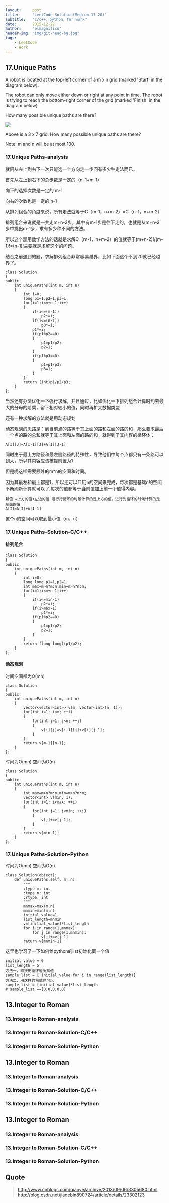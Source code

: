 ```yaml
---
layout:     post
title:      "LeetCode Solution(Medium.17-20)"
subtitle:   "c/c++，python，for work"
date:       2015-12-22
author:     "elmagnifico"
header-img: "img/git-head-bg.jpg"
tags:
    - LeetCode
    - Work
---
```



## 17.Unique Paths

A robot is located at the top-left corner of a m x n grid (marked 'Start' in the diagram below).

The robot can only move either down or right at any point in time. The robot is trying to reach the bottom-right corner of the grid (marked 'Finish' in the diagram below).

How many possible unique paths are there?

![](http://articles.leetcode.com/wp-content/uploads/2014/12/robot_maze.png)

Above is a 3 x 7 grid. How many possible unique paths are there?

Note: m and n will be at most 100.

### 17.Unique Paths-analysis

就问从左上到右下一次只能选一个方向走一步问有多少种走法而已。

首先从左上到右下的总步数是一定的（n-1+m-1）

向下的选择次数是一定的 m-1

向右的次数也是一定的 n-1 

从排列组合的角度来说，所有走法就等于C（m-1，n+m-2）=C（n-1，n+m-2）

排列组合来说就是一共走m+n-2步，其中有m-1步是往下走的，也就是从m+n-2步中挑出m-1步，求有多少种不同的方法。

所以这个题用数学方法的话就是求解C（m-1，n+m-2）的值就等于(m+n-2)!/(m-1)!*(n-1)!主要就是求解这个的问题。

结合之前遇到的题，求解排列组合非常容易越界，比如下面这个不到20就已经越界了。

	class Solution 
	{
	public:
	    int uniquePaths(int m, int n)
	    {
	        int i=0;
	        long p1=1,p2=1,p3=1;
	        for(i=1;i<m+n-1;i++)
	        {
	            if(i<=(m-1))
	                p2*=i;
	            if(i<=(n-1))    
	                p3*=i;
	            p1*=i;
	            if(p1%p2==0)
	            {
	                p1=p1/p2;
	                p2=1;
	            }
	            if(p1%p3==0)
	            {
	                p1=p1/p3;
	                p3=1;
	            }
	        }
	        return (int)p1/p2/p3;
	    }
	};

当然还有办法优化一下强行求解，并且通过，比如优化一下排列组合计算时约去最大的分母的阶乘，留下相对较小的值，同时再扩大数据类型

还有一种求解的方法就是用动态规划

动态规划的思路是：到当前点的路等于其上面的路和左面的路的和，那么要求最后一个点的路的总和就等于其上面和左面的路的和，就得到了其内容的循环体：

	A[I][J]=A[I-1][J]+A[I][J-1]

同时由于最上方路径和最左侧路径的特殊性，导致他们中每个点都只有一条路可以到大，所以其内容应该被提前置为1

但是呢这样需要额外的m*n的空间和时间。

因为其最左和最上都是1，所以还可以只用n的空间来完成，每次都是基础n的空间不断刷新计算就可以了,每次的值都等于当前值加上前一个值得内容。

    新值 =上方的值+左边的值 进行行循环的时候计算的是上方的值，进行列循环的时候计算的是左面的值
	A[I]=A[I]+A[I-1]

这个n的空间可以取到最小值（m，n）

### 17.Unique Paths-Solution-C/C++

#### 排列组合

	class Solution 
	{
	public:
	    int uniquePaths(int m, int n)
	    {
	        int i=0;
	        long long p1=1,p2=1;
	        int max=m>n?m:n,min=m>n?n:m;
	        for(i=1;i<m+n-1;i++)
	        {
	            if(i<=min-1)
	                p2*=i;
	            if(i>max-1)     
	                p1*=i;
	            if(p1%p2==0)
	            {
	                p1=p1/p2;
	                p2=1;
	            }
	        }
	        return (long long)(p1/p2);
	    }
	};

#### 动态规划

时间空间都为O(mn)

	class Solution 
	{
	public:
	    int uniquePaths(int m, int n)
	    {
	        vector<vector<int>> v(m, vector<int>(n, 1));  
	        for(int i=1; i<m; ++i)
	        {  
	            for(int j=1; j<n; ++j)
	            {  
	                v[i][j]=v[i-1][j]+v[i][j-1];  
	            }  
	        }  
	        return v[m-1][n-1];  
	    }
	};

时间为O(mn) 空间为O(n)

	class Solution 
	{  
	public:  
	    int uniquePaths(int m, int n) 
	    { 
	        int max=m>n?m:n,min=m>n?n:m;
	        vector<int> v(min, 1);  
	        for(int i=1; i<max; ++i)
	        {  
	            for(int j=1; j<min; ++j)
	            {  
	                v[j]+=v[j-1];  
	            }  
	        }  
	        return v[min-1];  
	    }  
	};  

### 17.Unique Paths-Solution-Python

时间为O(mn) 空间为O(n)

	class Solution(object):
	    def uniquePaths(self, m, n):
	        """
	        :type m: int
	        :type n: int
	        :rtype: int
	        """
	        mnmax=max(m,n)
	        mnmin=min(m,n)
	        initial_value=1  
	        list_length=mnmin  
	        v=[initial_value]*list_length
	        for i in range(1,mnmax):
	            for j in range(1,mnmin):
	                v[j]+=v[j-1]
	        return v[mnmin-1]

这里也学习了一下如何给python的list初始化同一个值

	initial_value = 0  
	list_length = 5  
	方法一，直接用循环遍历赋值
	sample_list = [ initial_value for i in range(list_length)]
  	方法二，用这样的格式也可以
	sample_list = [initial_value]*list_length  
	# sample_list ==[0,0,0,0,0]


## 13.Integer to Roman


### 13.Integer to Roman-analysis


### 13.Integer to Roman-Solution-C/C++

	

### 13.Integer to Roman-Solution-Python




## 13.Integer to Roman


### 13.Integer to Roman-analysis


### 13.Integer to Roman-Solution-C/C++

	

### 13.Integer to Roman-Solution-Python



## 13.Integer to Roman


### 13.Integer to Roman-analysis


### 13.Integer to Roman-Solution-C/C++

	

### 13.Integer to Roman-Solution-Python

## Quote

> http://www.cnblogs.com/qianye/archive/2013/09/06/3305680.html
> http://blog.csdn.net/jiadebin890724/article/details/23302123
